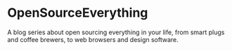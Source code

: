# OpenSourceEverything
A blog series about open sourcing everything in your life, from smart plugs and coffee brewers, to web browsers and design software.
